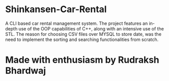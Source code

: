 # Shinkansen-Car-Rental
A CLI based car rental management system.
The project features an in-depth use of the OOP capabilities of C++, along with an intensive use of the STL.
The reason for choosing CSV files over MYSQL to store date, was the need to implement the sorting and searching functionalities from scratch.
# Made with enthusiasm by Rudraksh Bhardwaj
